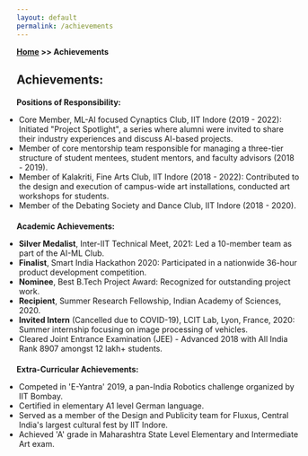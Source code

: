 ```yaml
---
layout: default
permalink: /achievements
---
```


**[Home](/) >> Achievements**

## Achievements:

<div class="card">
    <h4 style="margin-bottom:5px;">Positions of Responsibility:</h4>
    <ul style="margin-left: -1.4em;">
      <li>Core Member, ML-AI focused Cynaptics Club, IIT Indore (2019 - 2022): Initiated "Project Spotlight", a series where alumni were invited to share their industry experiences and discuss AI-based projects.</li>
      <li>Member of core mentorship team responsible for managing a three-tier structure of student mentees, student mentors, and faculty advisors (2018 - 2019).</li>
      <li>Member of Kalakriti, Fine Arts Club, IIT Indore (2018 - 2022): Contributed to the design and execution of campus-wide art installations, conducted art workshops for students.</li>
      <li>Member of the Debating Society and Dance Club, IIT Indore (2018 - 2020).</li>          
    </ul>
</div>

<div class="card">
    <h4 style="margin-bottom:5px;">Academic Achievements:</h4>
    <ul style="margin-left: -1.4em;">
      <li><strong>Silver Medalist</strong>, Inter-IIT Technical Meet, 2021: Led a 10-member team as part of the AI-ML Club.</li>
      <li><strong>Finalist</strong>, Smart India Hackathon 2020: Participated in a nationwide 36-hour product development competition.</li>
      <li><strong>Nominee</strong>, Best B.Tech Project Award: Recognized for outstanding project work.</li>
      <li><strong>Recipient</strong>, Summer Research Fellowship, Indian Academy of Sciences, 2020.</li>
      <li><strong>Invited Intern</strong> (Cancelled due to COVID-19), LCIT Lab, Lyon, France, 2020: Summer internship focusing on 
      image processing of vehicles.</li>
      <li> Cleared Joint Entrance Examination (JEE) - Advanced 2018 with All India Rank 8907 amongst 12 lakh+ students. </li>     
    </ul>
</div>

<div class="card">
    <h4 style="margin-bottom:5px;">Extra-Curricular Achievements:</h4>
    <ul style="margin-left: -1.4em;">
      <li>Competed in 'E-Yantra' 2019, a pan-India Robotics challenge organized by IIT Bombay.</li>
      <li>Certified in elementary A1 level German language.</li>
      <li>Served as a member of the Design and Publicity team for Fluxus, Central India's largest cultural fest by IIT Indore.</li>
      <li>Achieved 'A' grade in Maharashtra State Level Elementary and Intermediate Art exam.</li>
    </ul>
</div>